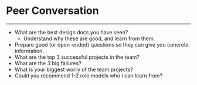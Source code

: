 # Peer Conversation
---
- What are the best design docs you have seen?
  - Understand why these are good, and learn from them.
- Prepare good (or open-ended) questions so they can give you concrete information.
- What are the top 3 successful projects in the team?
- What are the 3 big failures?
- What is your biggest worry of the team projects?
- Could you recommend 1-2 role models who I can learn from?
